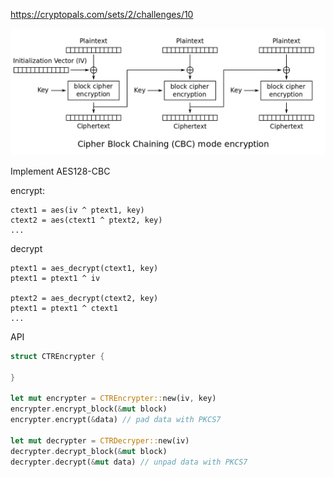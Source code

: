 https://cryptopals.com/sets/2/challenges/10

![](1202px-CBC_encryption.svg.png)

Implement AES128-CBC

encrypt:

```
ctext1 = aes(iv ^ ptext1, key)
ctext2 = aes(ctext1 ^ ptext2, key)
...
```

decrypt

```
ptext1 = aes_decrypt(ctext1, key)
ptext1 = ptext1 ^ iv

ptext2 = aes_decrypt(ctext2, key)
ptext1 = ptext1 ^ ctext1
...
```

API

```rust
struct CTREncrypter {

}

let mut encrypter = CTREncrypter::new(iv, key)
encrypter.encrypt_block(&mut block)
encrypter.encrypt(&data) // pad data with PKCS7

let mut decrypter = CTRDecryper::new(iv)
decrypter.decrypt_block(&mut block)
decrypter.decrypt(&mut data) // unpad data with PKCS7
```
